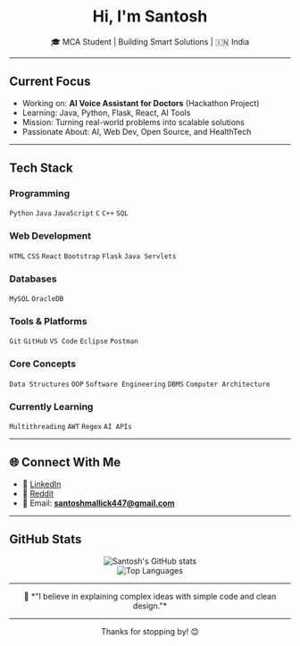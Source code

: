 <h1 align="center">Hi, I'm Santosh </h1>

<p align="center">
  🎓 MCA Student | Building Smart Solutions | 🇮🇳 India
</p>

---

##  Current Focus

-  Working on: **AI Voice Assistant for Doctors** (Hackathon Project)
-  Learning: Java, Python, Flask, React, AI Tools
-  Mission: Turning real-world problems into scalable solutions
-  Passionate About: AI, Web Dev, Open Source, and HealthTech

---

##  Tech Stack

###  Programming
`Python` `Java` `JavaScript` `C` `C++` `SQL`

###  Web Development
`HTML` `CSS` `React` `Bootstrap` `Flask` `Java Servlets`

###  Databases
`MySQL` `OracleDB`

###  Tools & Platforms
`Git` `GitHub` `VS Code` `Eclipse` `Postman`

###  Core Concepts
`Data Structures` `OOP` `Software Engineering` `DBMS` `Computer Architecture`

###  Currently Learning
`Multithreading` `AWT` `Regex` `AI APIs`

---

## 🌐 Connect With Me

- 🔗 [LinkedIn](https://www.linkedin.com/in/santosh-kumar-mallick)
- 🔗 [Reddit](https://www.reddit.com/u/Sam_ohio/s/Pq3R02T04n)
- 📧 Email: **santoshmallick447@gmail.com**

---

##  GitHub Stats

<p align="center">
  <img src="https://github-readme-stats.vercel.app/api?username=santoshbyte&show_icons=true&theme=tokyonight" alt="Santosh's GitHub stats" />
  <br />
  <img src="https://github-readme-stats.vercel.app/api/top-langs/?username=santoshbyte&layout=compact&theme=tokyonight" alt="Top Languages" />
</p>

---

<p align="center">
  💬 *"I believe in explaining complex ideas with simple code and clean design."*
</p>

---

<p align="center">Thanks for stopping by! 😊</p>
